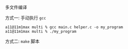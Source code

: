 多文件编译

方式一: 手动执行 `gcc`
```
a11@11m1max multi % gcc main.c helper.c -o my_program
a11@11m1max multi % ./my_program 
```

方式二: `make`  脚本